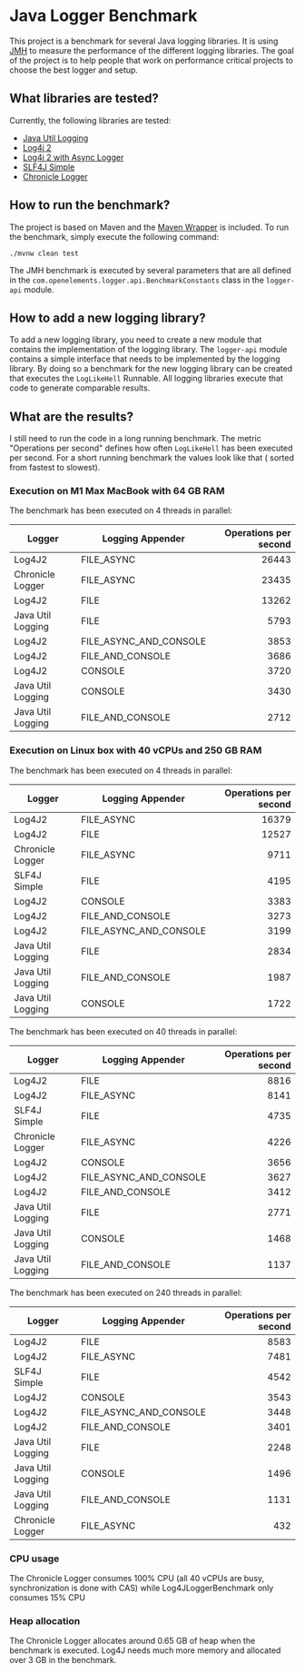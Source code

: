 # Java Logger Benchmark

This project is a benchmark for several Java logging libraries. It is using [JMH](https://github.com/openjdk/jmh) to measure the performance of the
different logging libraries. The goal of the project is to help people that work on performance critical projects to choose the best logger and setup.

## What libraries are tested?

Currently, the following libraries are tested:

- [Java Util Logging](https://www.vogella.com/tutorials/Logging/article.html)
- [Log4j 2](https://logging.apache.org/log4j/2.x/)
- [Log4j 2 with Async Logger](https://logging.apache.org/log4j/2.x/manual/async.html)
- [SLF4J Simple](https://www.slf4j.org/api/org/slf4j/simple/SimpleLogger.html)
- [Chronicle Logger](https://github.com/OpenHFT/Chronicle-Logger)

## How to run the benchmark?

The project is based on Maven and the [Maven Wrapper](https://maven.apache.org/wrapper/) is included. To run the benchmark, simply execute the following
command:

```
./mvnw clean test
```

The JMH benchmark is executed by several parameters that are all defined in the
`com.openelements.logger.api.BenchmarkConstants` class in the `logger-api` module.

## How to add a new logging library?

To add a new logging library, you need to create a new module that contains the implementation of the logging library.
The `logger-api` module contains a simple interface that needs to be implemented by the logging library. By doing so a
benchmark for the new logging library can be created that executes the `LogLikeHell` Runnable. All logging libraries
execute that code to generate comparable results.

## What are the results?

I still need to run the code in a long running benchmark. The metric "Operations per second" defines how often `LogLikeHell` has been executed per second. For a short running benchmark the values look like that (
sorted from fastest to slowest).

### Execution on M1 Max MacBook with 64 GB RAM

The benchmark has been executed on 4 threads in parallel:

| Logger            | Logging Appender       | Operations per second |
|-------------------|------------------------|----------------------:|
| Log4J2            | FILE_ASYNC             |                 26443 |
| Chronicle Logger  | FILE_ASYNC             |                 23435 |
| Log4J2            | FILE                   |                 13262 |
| Java Util Logging | FILE                   |                  5793 |
| Log4J2            | FILE_ASYNC_AND_CONSOLE |                  3853 |
| Log4J2            | FILE_AND_CONSOLE       |                  3686 |
| Log4J2            | CONSOLE                |                  3720 |
| Java Util Logging | CONSOLE                |                  3430 |
| Java Util Logging | FILE_AND_CONSOLE       |                  2712 |

### Execution on Linux box with 40 vCPUs and 250 GB RAM

The benchmark has been executed on 4 threads in parallel:

| Logger            | Logging Appender       | Operations per second |
|-------------------|------------------------|----------------------:|
| Log4J2            | FILE_ASYNC             |                 16379 |
| Log4J2            | FILE                   |                 12527 |
| Chronicle Logger  | FILE_ASYNC             |                  9711 |
| SLF4J Simple      | FILE                   |                  4195 |
| Log4J2            | CONSOLE                |                  3383 |
| Log4J2            | FILE_AND_CONSOLE       |                  3273 |
| Log4J2            | FILE_ASYNC_AND_CONSOLE |                  3199 |
| Java Util Logging | FILE                   |                  2834 |
| Java Util Logging | FILE_AND_CONSOLE       |                  1987 |
| Java Util Logging | CONSOLE                |                  1722 |

The benchmark has been executed on 40 threads in parallel:

| Logger            | Logging Appender       | Operations per second |
|-------------------|------------------------|----------------------:|
| Log4J2            | FILE                   |                  8816 |
| Log4J2            | FILE_ASYNC             |                  8141 |
| SLF4J Simple      | FILE                   |                  4735 |
| Chronicle Logger  | FILE_ASYNC             |                  4226 |
| Log4J2            | CONSOLE                |                  3656 |
| Log4J2            | FILE_ASYNC_AND_CONSOLE |                  3627 |
| Log4J2            | FILE_AND_CONSOLE       |                  3412 |
| Java Util Logging | FILE                   |                  2771 |
| Java Util Logging | CONSOLE                |                  1468 |
| Java Util Logging | FILE_AND_CONSOLE       |                  1137 |

The benchmark has been executed on 240 threads in parallel:

| Logger            | Logging Appender       | Operations per second |
|-------------------|------------------------|----------------------:|
| Log4J2            | FILE                   |                  8583 |
| Log4J2            | FILE_ASYNC             |                  7481 |
| SLF4J Simple      | FILE                   |                  4542 |
| Log4J2            | CONSOLE                |                  3543 |
| Log4J2            | FILE_ASYNC_AND_CONSOLE |                  3448 |
| Log4J2            | FILE_AND_CONSOLE       |                  3401 |
| Java Util Logging | FILE                   |                  2248 |
| Java Util Logging | CONSOLE                |                  1496 |
| Java Util Logging | FILE_AND_CONSOLE       |                  1131 |
| Chronicle Logger  | FILE_ASYNC             |                   432 |

### CPU usage

The Chronicle Logger consumes 100% CPU (all 40 vCPUs are busy, synchronization is done with CAS) while Log4JLoggerBenchmark only consumes 15% CPU

### Heap allocation

The Chronicle Logger allocates around 0.65 GB of heap when the benchmark is executed. Log4J needs much more memory and allocated over 3 GB in the benchmark.
